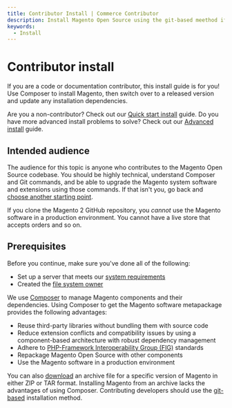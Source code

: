 ```yaml
---
title: Contributor Install | Commerce Contributor
description: Install Magento Open Source using the git-based meethod if you plan on contributing to the source code.
keywords:
  - Install
---
```


# Contributor install

If you are a code or documentation contributor, this install guide is for you! Use Composer to install Magento, then switch over to a released version and update any installation dependencies.

<InlineAlert variant="success" slots="text"/>

Are you a non-contributor? Check out our [Quick start install](https://experienceleague.adobe.com/en/docs/commerce-operations/installation-guide/composer) guide. Do you have more advanced install problems to solve? Check out our [Advanced install](https://experienceleague.adobe.com/en/docs/commerce-operations/installation-guide/advanced) guide.

## Intended audience

The audience for this topic is anyone who contributes to the Magento Open Source codebase.
You should be highly technical, understand Composer and Git commands, and be able to upgrade the Magento system software and extensions using those commands. If that isn't you, go back and [choose another starting point](https://experienceleague.adobe.com/en/docs/commerce-operations/installation-guide/overview).

<InlineAlert variant="warning" slots="text"/>

If you clone the Magento 2 GitHub repository, you _cannot_ use the Magento software in a production environment.
You cannot have a live store that accepts orders and so on.

## Prerequisites

Before you continue, make sure you've done all of the following:

-  Set up a server that meets our [system requirements](https://experienceleague.adobe.com/en/docs/commerce-operations/installation-guide/system-requirements)
-  Created the [file system owner](https://experienceleague.adobe.com/en/docs/commerce-operations/installation-guide/prerequisites/file-system/overview)

We use [Composer](https://getcomposer.org/) to manage Magento components and their dependencies. Using Composer to get the Magento software metapackage provides the following advantages:

-  Reuse third-party libraries without bundling them with source code
-  Reduce extension conflicts and compatibility issues by using a component-based architecture with robust dependency management
-  Adhere to [PHP-Framework Interoperability Group (FIG)](https://www.php-fig.org/) standards
-  Repackage Magento Open Source with other components
-  Use the Magento software in a production environment

<InlineAlert variant="info" slots="text"/>

You can also [download](https://magento.com/tech-resources/download) an archive file for a specific version of Magento in either ZIP or TAR format. Installing Magento from an archive lacks the advantages of using Composer. Contributing developers should use the [git-based](clone-repository.md) installation method.
